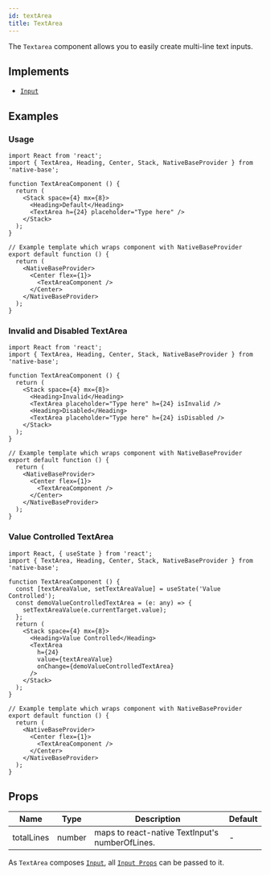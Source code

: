 ```yaml
---
id: textArea
title: TextArea
---
```


The `Textarea` component allows you to easily create multi-line text inputs.

## Implements

- [`Input`](input.md)

## Examples

### Usage

```SnackPlayer name=TextArea%20Usage
import React from 'react';
import { TextArea, Heading, Center, Stack, NativeBaseProvider } from 'native-base';

function TextAreaComponent () {
  return (
    <Stack space={4} mx={8}>
      <Heading>Default</Heading>
      <TextArea h={24} placeholder="Type here" />
    </Stack>
  );
}

// Example template which wraps component with NativeBaseProvider
export default function () {
  return (
    <NativeBaseProvider>
      <Center flex={1}>
        <TextAreaComponent />
      </Center>
    </NativeBaseProvider>
  );
}
```

### Invalid and Disabled TextArea

```SnackPlayer name=TextArea%20Invalid and Disabled TextArea
import React from 'react';
import { TextArea, Heading, Center, Stack, NativeBaseProvider } from 'native-base';

function TextAreaComponent () {
  return (
    <Stack space={4} mx={8}>
      <Heading>Invalid</Heading>
      <TextArea placeholder="Type here" h={24} isInvalid />
      <Heading>Disabled</Heading>
      <TextArea placeholder="Type here" h={24} isDisabled />
    </Stack>
  );
}

// Example template which wraps component with NativeBaseProvider
export default function () {
  return (
    <NativeBaseProvider>
      <Center flex={1}>
        <TextAreaComponent />
      </Center>
    </NativeBaseProvider>
  );
}
```

### Value Controlled TextArea

```SnackPlayer name=TextArea%20Value Controlled TextArea
import React, { useState } from 'react';
import { TextArea, Heading, Center, Stack, NativeBaseProvider } from 'native-base';

function TextAreaComponent () {
  const [textAreaValue, setTextAreaValue] = useState('Value Controlled');
  const demoValueControlledTextArea = (e: any) => {
    setTextAreaValue(e.currentTarget.value);
  };
  return (
    <Stack space={4} mx={8}>
      <Heading>Value Controlled</Heading>
      <TextArea
        h={24}
        value={textAreaValue}
        onChange={demoValueControlledTextArea}
      />
    </Stack>
  );
}

// Example template which wraps component with NativeBaseProvider
export default function () {
  return (
    <NativeBaseProvider>
      <Center flex={1}>
        <TextAreaComponent />
      </Center>
    </NativeBaseProvider>
  );
}
```

## Props

| Name       | Type   | Description                                     | Default |
| ---------- | ------ | ----------------------------------------------- | ------- |
| totalLines | number | maps to react-native TextInput's numberOfLines. | -       |

As `TextArea` composes [`Input`](input.md), all [`Input Props`](input.md#props) can be passed to it.
